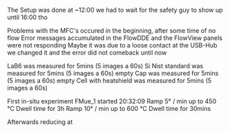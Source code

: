The Setup was done at ~12:00
we had to wait for the safety guy to show up until 16:00 tho

Problems with the MFC's occured in the beginning, after some time of no flow Error messages accumulated in the FlowDDE and the FlowView panels were not responding 
Maybe it was due to a loose contact at the USB-Hub
we changed it and the error did not comeback until now

LaB6 was measured for 5mins (5 images a 60s)
Si Nist standard was measured for 5mins (5 images a 60s)
empty Cap was measured for 5mins (5 images a 60s)
empty Cell with heatshield was measured for 5mins (5 images a 60s)

First in-situ experiment FMue_1 started 20:32:09
Ramp 5° / min up to 450 °C
Dwell time for 3h
Ramp 10° / min up to 600 °C
Dwell time for 30mins

Afterwards reducing at 